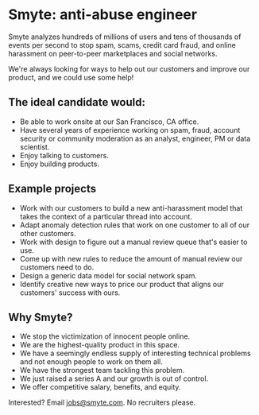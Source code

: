 # Smyte: anti-abuse engineer

Smyte analyzes hundreds of millions of users and tens of thousands of events per second to stop spam, scams, credit card fraud, and online harassment on peer-to-peer marketplaces and social networks.

We're always looking for ways to help out our customers and improve our product, and we could use some help!

## The ideal candidate would:
* Be able to work onsite at our San Francisco, CA office.
* Have several years of experience working on spam, fraud, account security or community moderation as an analyst, engineer, PM or data scientist.
* Enjoy talking to customers.
* Enjoy building products.

## Example projects
* Work with our customers to build a new anti-harassment model that takes the context of a particular thread into account.
* Adapt anomaly detection rules that work on one customer to all of our other customers.
* Work with design to figure out a manual review queue that's easier to use.
* Come up with new rules to reduce the amount of manual review our customers need to do.
* Design a generic data model for social network spam.
* Identify creative new ways to price our product that aligns our customers' success with ours.

## Why Smyte?
* We stop the victimization of innocent people online.
* We are the highest-quality product in this space.
* We have a seemingly endless supply of interesting technical problems and not enough people to work on them all.
* We have the strongest team tackling this problem.
* We just raised a series A and our growth is out of control.  
* We offer competitive salary, benefits, and equity.

Interested? Email jobs@smyte.com. No recruiters please.

